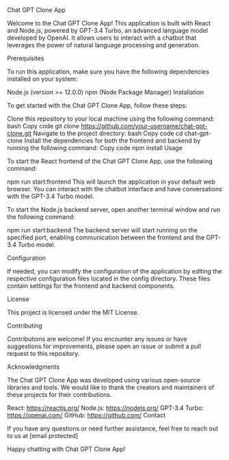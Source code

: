 Chat GPT Clone App

Welcome to the Chat GPT Clone App! This application is built with React and Node.js, powered by GPT-3.4 Turbo, an advanced language model developed by OpenAI. It allows users to interact with a chatbot that leverages the power of natural language processing and generation.

Prerequisites

To run this application, make sure you have the following dependencies installed on your system:

Node.js (version >= 12.0.0)
npm (Node Package Manager)
Installation

To get started with the Chat GPT Clone App, follow these steps:

Clone this repository to your local machine using the following command:
bash
Copy code
git clone https://github.com/your-username/chat-gpt-clone.git
Navigate to the project directory:
bash
Copy code
cd chat-gpt-clone
Install the dependencies for both the frontend and backend by running the following command:
Copy code
npm install
Usage

To start the React frontend of the Chat GPT Clone App, use the following command:


npm run start:frontend
This will launch the application in your default web browser. You can interact with the chatbot interface and have conversations with the GPT-3.4 Turbo model.

To start the Node.js backend server, open another terminal window and run the following command:


npm run start:backend
The backend server will start running on the specified port, enabling communication between the frontend and the GPT-3.4 Turbo model.

Configuration

If needed, you can modify the configuration of the application by editing the respective configuration files located in the config directory. These files contain settings for the frontend and backend components.

License

This project is licensed under the MIT License.

Contributing

Contributions are welcome! If you encounter any issues or have suggestions for improvements, please open an issue or submit a pull request to this repository.

Acknowledgments

The Chat GPT Clone App was developed using various open-source libraries and tools. We would like to thank the creators and maintainers of these projects for their contributions.

React: https://reactjs.org/
Node.js: https://nodejs.org/
GPT-3.4 Turbo: https://openai.com/
GitHub: https://github.com/
Contact

If you have any questions or need further assistance, feel free to reach out to us at [email protected]

Happy chatting with Chat GPT Clone App!




